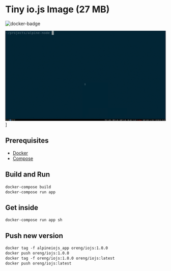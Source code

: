 # Tiny io.js Image (27 MB)

![docker-badge](http://dockeri.co/image/oreng/iojs)

![demo](demo.gif)]

## Prerequisites

* [Docker](https://docs.docker.com/installation)
* [Compose](https://docs.docker.com/compose/install)

## Build and Run

    docker-compose build
    docker-compose run app

## Get inside

    docker-compose run app sh

## Push new version

    docker tag -f alpineiojs_app oreng/iojs:1.0.0
    docker push oreng/iojs:1.0.0
    docker tag -f oreng/iojs:1.0.0 oreng/iojs:latest
    docker push oreng/iojs:latest
